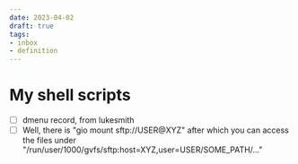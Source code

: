 ```yaml
---
date: 2023-04-02
draft: true
tags:
- inbox
- definition
---
```


# My shell scripts


- [ ] dmenu record, from lukesmith
- [ ] Well, there is "gio mount sftp://USER@XYZ" after which you can access the
      files under "/run/user/1000/gvfs/sftp:host=XYZ,user=USER/SOME_PATH/…"